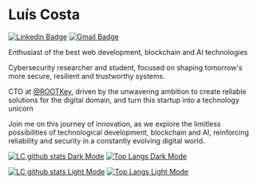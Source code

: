 # Luís Costa

[![Linkedin Badge](https://img.shields.io/badge/-Luís%20Costa-543DE0?style=flat-square&logo=Linkedin&logoColor=white&link=https://www.linkedin.com/in/lc01/)](https://www.linkedin.com/in/lc01/) 
[![Gmail Badge](https://img.shields.io/badge/-Email-543DE0?style=flat-square&logo=Gmail&logoColor=white&link=mailto:luiscosta@rootkey.ai)](mailto:luiscosta@rootkey.ai)


Enthusiast of the best web development, blockchain and AI technologies

Cybersecurity researcher and student, focused on shaping tomorrow's more secure, resilient and trustworthy systems.

CTO at [@ROOTKey](https://rootkey.ai), driven by the unwavering ambition to create reliable solutions for the digital domain, and turn this startup into a technology unicorn

Join me on this journey of innovation, as we explore the limitless possibilities of technological development, blockchain and AI, reinforcing reliability and security in a constantly evolving digital world.


[![LC github stats Dark Mode](https://github-readme-stats.vercel.app/api?username=lmpc2001&theme=react&show_icons=true&hide_border=true&count_private=true&bg_color=00000000#gh-dark-mode-only)](https://github.com/lmpc2001#gh-dark-mode-only) 
[![Top Langs Dark Mode](https://github-readme-stats.vercel.app/api/top-langs/?username=lmpc2001&layout=donut&theme=react&hide_border=true&count_private=true&bg_color=00000000#gh-dark-mode-only)](https://github.com/lmpc2001#gh-dark-mode-only)

[![LC github stats Light Mode](https://github-readme-stats.vercel.app/api?username=lmpc2001&theme=default&show_icons=true&hide_border=true&count_private=true#gh-light-mode-only)](https://github.com/lmpc2001#gh-light-mode-only) 
[![Top Langs Light Mode](https://github-readme-stats.vercel.app/api/top-langs/?username=lmpc2001&layout=donut&theme=default&hide_border=true&count_private=true#gh-light-mode-only)](https://github.com/lmpc2001#gh-light-mode-only)
